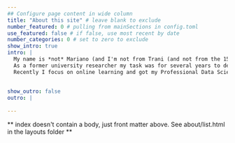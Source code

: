 ```yaml
---
## Configure page content in wide column
title: "About this site" # leave blank to exclude
number_featured: 0 # pulling from mainSections in config.toml
use_featured: false # if false, use most recent by date
number_categories: 0 # set to zero to exclude
show_intro: true
intro: |
  My name is *not* Mariano (and I'm not from Trani (and not from the 15-16th centuries)), but everybody knows that any data related website seems more professional with proper presentation, so I decided to redesign his old image into a modern **dataknight** and give him this showman role.  Our joint story started so long ago that in certain parts of Italy I'm simply called Mariano. Probably because I told them *Chiamatemi Mariano! - Call me Mariano!* after realizing that my otherwise not too complicated hungarian real name is too hard for non-hungarian people to pronounce. \
  As a former university researcher my task was for several years to deal with large amounts of environmental data. I couldn't have done it without using R and the Tidyverse packages, which have become my main working tools over the years. During that time I implemented and continuously modified some automated solutions for my everyday tasks that may be useful for others too, so I decided to launch this site where I can collect, store and share my stuff polished into blog posts, together with hobby analyses and visualizations for fun. \
  Recently I focus on online learning and got my Professional Data Scientist Certificate from Datacamp. I have also started to transition to using Python and SQL, but still practice R actively, like here from 2022. My posts are built from R Markdown files with Blogdown and Hugo, deployed using Netlify and presented by Mariano. 
  
   
show_outro: false
outro: |
  
---
```


** index doesn't contain a body, just front matter above.
See about/list.html in the layouts folder **